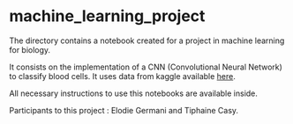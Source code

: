 # machine_learning_project

The directory contains a notebook created for a project in machine learning for biology. 

It consists on the implementation of a CNN (Convolutional Neural Network) to classify blood cells. It uses data from kaggle available [here](https://www.kaggle.com/paultimothymooney/blood-cells#dataset2-master.zip). 

All necessary instructions to use this notebooks are available inside. 

Participants to this project : Elodie Germani and Tiphaine Casy. 